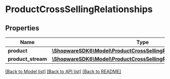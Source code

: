 # ProductCrossSellingRelationships

## Properties
Name | Type | Description | Notes
------------ | ------------- | ------------- | -------------
**product** | [**\ShopwareSDK6\Model\ProductCrossSellingRelationshipsProduct**](ProductCrossSellingRelationshipsProduct.md) |  | [optional] 
**product_stream** | [**\ShopwareSDK6\Model\ProductCrossSellingRelationshipsProductStream**](ProductCrossSellingRelationshipsProductStream.md) |  | [optional] 

[[Back to Model list]](../../README.md#documentation-for-models) [[Back to API list]](../../README.md#documentation-for-api-endpoints) [[Back to README]](../../README.md)

